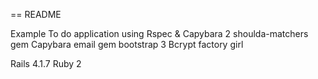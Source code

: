== README

Example To do application
using Rspec & Capybara 2
shoulda-matchers gem
Capybara email gem
bootstrap 3
Bcrypt 
factory girl

Rails 4.1.7
Ruby 2
